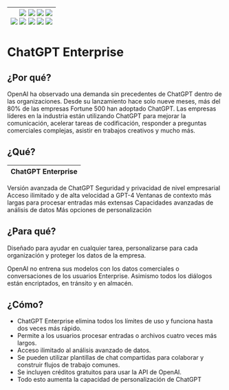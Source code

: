<div align=right>

|[![](https://img.shields.io/badge/-Inicio-FFF?style=flat&logo=Emlakjet&logoColor=black)](/README.md) [![](https://img.shields.io/badge/-Introducción-FFF?style=flat&logo=abbrobotstudio&logoColor=black)](/documentos/intro.md) [![](https://img.shields.io/badge/-Modelos_de_lenguaje-FFF?style=flat&logo=LiveChat&logoColor=black)](/documentos/LLMs.md) [![](https://img.shields.io/badge/-Panorámica-FFF?style=flat&logo=openstreetmap&logoColor=black)](/documentos/panoramica.md)<br>  [![](https://img.shields.io/badge/-Prompts-FFF?style=flat&logo=Proton&logoColor=black)](/documentos/prompts/README.md) [![](https://img.shields.io/badge/-Ing,_de_prompts-FFF?style=flat&logo=googleearthengine&logoColor=black)](/documentos/ingenieriaDePrompts/README.md) [![](https://img.shields.io/badge/-Patrones-FFF?style=flat&logo=textpattern&logoColor=black)](/documentos/ingenieriaDePrompts/patrones/README.md) [![](https://img.shields.io/badge/8vP-FFF?style=flat&logo=v8&logoColor=black)](/documentos/prompts/mejoresPracticas/8virtudesDelPrompting.md) [![](https://img.shields.io/badge/-Casos_de_uso-FFF?style=flat&logo=gitbook&logoColor=black)](/documentos/casosDeUso/README.md)|
|-:|

</div>

# ChatGPT Enterprise

## ¿Por qué?

OpenAI ha observado una demanda sin precedentes de ChatGPT dentro de las organizaciones. Desde su lanzamiento hace solo nueve meses, más del 80% de las empresas Fortune 500 han adoptado ChatGPT. Las empresas líderes en la industria están utilizando ChatGPT para mejorar la comunicación, acelerar tareas de codificación, responder a preguntas comerciales complejas, asistir en trabajos creativos y mucho más.

## ¿Qué?

|ChatGPT Enterprise|
|-|
Versión avanzada de ChatGPT 
Seguridad y privacidad de nivel empresarial
Acceso ilimitado y de alta velocidad a GPT-4
Ventanas de contexto más largas para procesar entradas más extensas
Capacidades avanzadas de análisis de datos
Más opciones de personalización 

## ¿Para qué?

Diseñado para ayudar en cualquier tarea, personalizarse para cada organización y proteger los datos de la empresa.

OpenAI no entrena sus modelos con los datos comerciales o conversaciones de los usuarios Enterprise. Asimismo todos los diálogos están encriptados, en tránsito y en almacén.

## ¿Cómo?

- ChatGPT Enterprise elimina todos los límites de uso y funciona hasta dos veces más rápido.
- Permite a los usuarios procesar entradas o archivos cuatro veces más largos.
- Acceso ilimitado al análisis avanzado de datos. 
- Se pueden utilizar plantillas de chat compartidas para colaborar y construir flujos de trabajo comunes. 
- Se incluyen créditos gratuitos para usar la API de OpenAI.
- Todo esto aumenta la capacidad de personalización de ChatGPT
